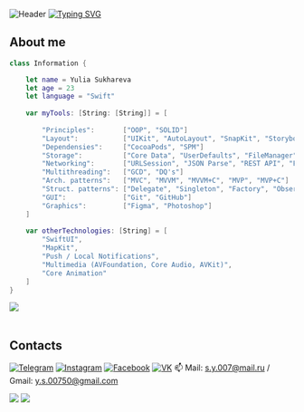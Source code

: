 ![Header](https://github.com/Suharik-228/Suharik-228/blob/main/assets/tenor.gif)
[![Typing SVG](https://readme-typing-svg.herokuapp.com?color=%2336BCF7&lines=Nice+to+meet+you+here!+)](https://git.io/typing-svg)

## About me


```swift
class Information {

    let name = Yulia Sukhareva
    let age = 23
    let language = "Swift"
    
    var myTools: [String: [String]] = [
        
        "Principles":       ["OOP", "SOLID"]
        "Layout":           ["UIKit", "AutoLayout", "SnapKit", "Storyboard"]
        "Dependensies":     ["CocoaPods", "SPM"]
        "Storage":          ["Core Data", "UserDefaults", "FileManager", "Realm"]
        "Networking":       ["URLSession", "JSON Parse", "REST API", "Firebase"]
        "Multithreading":   ["GCD", "DQ's"]
        "Arch. patterns":   ["MVC", "MVVM", "MVVM+C", "MVP", "MVP+C"]
        "Struct. patterns": ["Delegate", "Singleton", "Factory", "Observer", "Facade"]
        "GUI":              ["Git", "GitHub"]
        "Graphics":         ["Figma", "Photoshop"]
    ]
    
    var otherTechnologies: [String] = [
        "SwiftUI",
        "MapKit",
        "Push / Local Notifications",
        "Multimedia (AVFoundation, Core Audio, AVKit)",
        "Core Animation"
    ]
}
```
<!-- ## Languages and Tools
![Swift](https://img.shields.io/badge/-Swift-black?style=for-the-badge&logo=swift)
![Xcode](https://img.shields.io/badge/-Xcode-black?style=for-the-badge&logo=xcode)
![Git](https://img.shields.io/badge/-Git-black?style=for-the-badge&logo=git)
![SwiftUI](https://img.shields.io/badge/-SwiftUI-black?style=for-the-badge)
![Framework](https://img.shields.io/badge/-Framework-black?style=for-the-badge)
![CocoaPods](https://img.shields.io/badge/-CocoaPods-black?style=for-the-badge&logo=cocoapods)
![JSON](https://img.shields.io/badge/-JSON-black?style=for-the-badge&logo=json)
![Firebase](https://img.shields.io/badge/-Firebase-black?style=for-the-badge&logo=firebase)
![Realm](https://img.shields.io/badge/-Realm-black?style=for-the-badge&logo=realm)
![UIKit](https://img.shields.io/badge/-UIKit-black?style=for-the-badge&logo=uikit)
![Figma](https://img.shields.io/badge/-Figma-black?style=for-the-badge&logo=figma)
![HTML](https://img.shields.io/badge/-HTML-black?style=for-the-badge&logo=html) -->

<div>
<a href="https://codewars.com/users/Suharik-228"><img src="https://www.codewars.com/users/Suharik-228/badges/large" align="left"></img></a>
<br>
</div>
<br>

## Contacts
[![Telegram](https://img.shields.io/badge/-Telegram-black?style=for-the-badge&logo=telegram)](https://t.me/Suharichek)
[![Instagram](https://img.shields.io/badge/-Instagram-black?style=for-the-badge&logo=instagram)](https://www.instagram.com/imsuharik)
[![Facebook](https://img.shields.io/badge/-Facebook-black?style=for-the-badge&logo=facebook)](https://www.facebook.com/julia.suhareva.79)
[![VK](https://img.shields.io/badge/-VK-black?style=for-the-badge&logo=vk&logoColor=4F7DB3)](https://vk.com/julkasuhareva)
📫 Mail: s.y.007@mail.ru / Gmail: y.s.00750@gmail.com

![](https://komarev.com/ghpvc/?username=Suharik-228&style=flat-square&label=Views)
![](https://badges.pufler.dev/visits/Suharik-228/Suharik-228?color=black&logo=github&style=flat-square)
